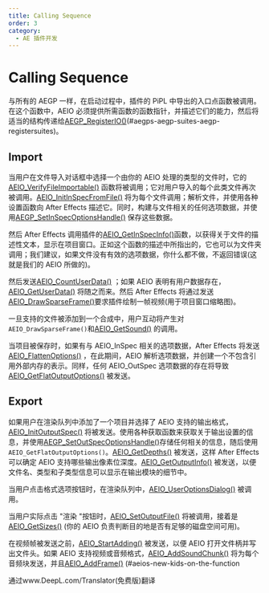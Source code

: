 ```yaml
---
title: Calling Sequence
order: 3
category:
  - AE 插件开发
---
```


# Calling Sequence

与所有的 AEGP 一样，在启动过程中，插件的 PiPL 中导出的入口点函数被调用。在这个函数中，AEIO 必须提供所需函数的函数指针，并描述它们的能力，然后将适当的结构传递给[AEGP_RegisterIO()](../aegps/aegp-suites.html)(#aegps-aegp-suites-aegp-registersuites)。

## Import

当用户在文件导入对话框中选择一个由你的 AEIO 处理的类型的文件时，它的[AEIO_VerifyFileImportable()](new-kids-on-function-block.html) 函数将被调用；它对用户导入的每个此类文件再次被调用。[AEIO_InitInSpecFromFile()](new-kids-on-the-function-block.html) 将为每个文件调用；解析文件，并使用各种设置函数向 After Effects 描述它。同时，构建与文件相关的任何选项数据，并使用[AEGP_SetInSpecOptionsHandle()](new-kids-on-the-function-block.html) 保存这些数据。

然后 After Effects 调用插件的[AEIO_GetInSpecInfo()](new-kids-on-the-function-block.html)函数，以获得关于文件的描述性文本，显示在项目窗口。正如这个函数的描述中所指出的，它也可以为文件夹调用；我们建议，如果文件没有有效的选项数据，你什么都不做，不返回错误(这就是我们的 AEIO 所做的)。

然后发送[AEIO_CountUserData()](new-kids-on-the-function-block.html) ；如果 AEIO 表明有用户数据存在，[AEIO_GetUserData()](new-kids-on-the-function-block.html) 将随之而来。然后 After Effects 将通过发送[AEIO_DrawSparseFrame()](new-kids-on-the-function-block.html)要求插件绘制一帧视频(用于项目窗口缩略图)。

一旦支持的文件被添加到一个合成中，用户互动将产生对`AEIO_DrawSparseFrame()`和[AEIO_GetSound()](new-kids-on-the-function-block.html) 的调用。

当项目被保存时，如果有与 AEIO_InSpec 相关的选项数据，After Effects 将发送[AEIO_FlattenOptions()](new-kids-on-the-function-block.html) ，在此期间，AEIO 解析选项数据，并创建一个不包含引用外部内存的表示。同样，任何 AEIO_OutSpec 选项数据的存在将导致[AEIO_GetFlatOutputOptions()](new-kids-on-the-function-block.html) 被发送。

## Export

如果用户在渲染队列中添加了一个项目并选择了 AEIO 支持的输出格式，[AEIO_InitOutputSpec()](new-kids-on-the-function-block.html) 将被发送。使用各种获取函数来获取关于输出设置的信息，并使用[AEGP_SetOutSpecOptionsHandle()](new-kids-on-the-function-block.html)存储任何相关的信息，随后使用`AEIO_GetFlatOutputOptions()`。[AEIO_GetDepths()](new-kids-on-the-function-block.html) 被发送，这样 After Effects 可以确定 AEIO 支持哪些输出像素位深度。[AEIO_GetOutputInfo()](new-kids-on-the-function-block.html) 被发送，以便文件名、类型和子类型信息可以显示在输出模块的细节中。

当用户点击格式选项按钮时，在渲染队列中，[AEIO_UserOptionsDialog()](new-kids-on-the-function-block.html) 被调用。

当用户实际点击 "渲染 "按钮时，[AEIO_SetOutputFile()](new-kids-on-the-function-block.html) 将被调用，接着是[AEIO_GetSizes()](new-kids-on-the-function-block.html) (你的 AEIO 负责判断目的地是否有足够的磁盘空间可用)。

在视频帧被发送之前，[AEIO_StartAdding()](new-kids-on-the-function-block.html) 被发送，以便 AEIO 打开文件柄并写出文件头。如果 AEIO 支持视频或音频格式，[AEIO_AddSoundChunk()](new-kids-on-the-function-block.html) 将为每个音频块发送，并且[AEIO_AddFrame()](new-kids-on-the-function-block.html) (#aeios-new-kids-on-the-function

通过www.DeepL.com/Translator(免费版)翻译
